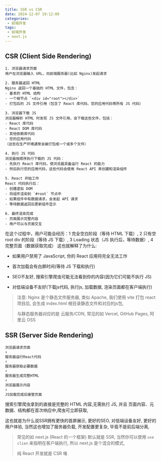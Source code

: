 ```yaml
---
title: SSR vs CSR
date: 2024-12-07 19:12:09
categories:
 - 前端开发
tags:
 - 前端开发
 - next.js
---
```


## CSR (Client Side Rendering)

```
1. 浏览器请求页面
用户在浏览器输入 URL，向前端服务器(比如 Nginx)发起请求

2. 服务器返回 HTML
Nginx 返回一个基础的 HTML 文件，包含：
- 基本的 HTML 结构
- 一个根节点 `<div id="root"></div>`
- 打包后的 JS 文件引用（包含了 React 库代码、您的应用代码等所有 JS 代码）

3. 浏览器下载 JS
浏览器解析 HTML 时发现 JS 文件引用，会下载这些文件，包括：
- React 库代码
- React DOM 库代码
- 其他依赖库代码
- 您的应用代码
（这些在生产环境通常会被打包成一个或多个文件）

4. 执行 JS 代码
浏览器按顺序执行下载的 JS 代码：
- 先执行 React 库代码，使浏览器具备运行 React 的能力
- 然后执行您的应用代码，这些代码会使用 React API 来创建和渲染组件

5. React 开始工作
React 代码执行后：
- 创建虚拟 DOM
- 将组件渲染到 `#root` 节点中
- 如果组件中有数据请求，会发起 API 请求
- 等待数据返回后更新组件显示

6. 最终渲染完成
- 页面展示完整内容
- 用户可以与页面交互
```

在这个过程中，用户可能会经历：1 完全空白阶段（等待 HTML 下载）, 2 只有空 root div 的阶段（等待 JS 下载）, 3 Loading 状态（JS 执行后，等待数据）, 4 完整页面（数据获取完成） 这也就解释了为什么: 
- 如果用户禁用了 JavaScript, 你的 React 应用将完全无法工作
- 首次加载会有白屏时间(等待 JS 下载和执行)

- SEO不友好, 搜索引擎爬虫可能无法看到你的内容(因为它们可能不执行 JS)
- 对低端设备不友好(下载js代码, 执行js, 加载数据,  渲染页面都在客户端执行)

> 注意: Nginx 是个静态文件服务器, 类似 Apache, 我们使用 vite 打包 react 项目后, 会生成 index.html 根目录静态文件和对应的js包, 
>
> 与静态服务器对应的是 云服务/CDN, 常见的如 Vercel, GitHub Pages, 阿里云 OSS

## SSR (Server Side Rendering)

```
浏览器请求页面
↓
服务器运行React代码
↓
服务器获取必要数据
↓
服务器生成完整HTML
↓
浏览器展示内容
↓
JS加载完成后接管页面
```

搜索引擎爬虫拿到的直接是完整的 HTML 内容,无需执行 JS, 并且 页面内容、元数据、结构都在首次响应中,爬虫可立即获取, 

这也就是为什么说SSR拥有更快的首屏展示, 更好的SEO, 对低端设备友好, 更好的用户体验, 当然这也增加了服务器负载, 开发配置更复杂, 毕竟不是前后端分离, 

> 常见的如 next.js (React 的一个框架) 默认就是 SSR, 当然你可以使用 `use clien` 来指明在客户端执行, 所以 next.js 是个混合的模式, 
>
> 纯 React 开发就是 CSR 咯